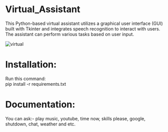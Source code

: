 # Virtual_Assistant
This Python-based virtual assistant utilizes a graphical user interface (GUI) built with Tkinter and integrates speech recognition to interact with users. The assistant can perform various tasks based on user input.



![virtual](https://github.com/janithScript/Virtual_Assistant/assets/127806197/e5b508fd-3a64-4866-ac19-ee6ff8f89743)



# Installation:            


Run this command:           
pip install -r requirements.txt


# Documentation:           

You can ask:- play music, youtube, time now, skills please, google, shutdown, chat, weather and etc.
